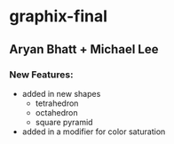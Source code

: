 # graphix-final
## Aryan Bhatt + Michael Lee

### New Features:
* added in new shapes
  * tetrahedron
  * octahedron
  * square pyramid
* added in a modifier for color saturation
